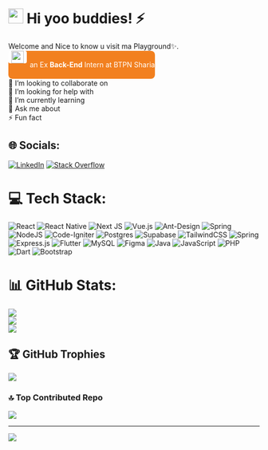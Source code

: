 <!--
<div style="background:#f2801f;display:inline-block;padding:6px 6px;border-radius:8px;">
<div style="display: flex;" >
    <img src="https://upload.wikimedia.org/wikipedia/commons/6/64/Logo_of_Bank_BTPN.svg" width="25" style="margin-right:6px;background:white;padding:0 6px;border-radius:4px;">
  
<a href="https://www.btpnsyariah.com" style="text-decoration:none;color:white;line-height:200%" >an Ex <b>Back-End</b> Intern at BTPN Sharia</a>
    </div>
    </div>
      -->

    
<h1><img src="https://emojis.slackmojis.com/emojis/images/1531849430/4246/blob-sunglasses.gif?1531849430" width="30"/> Hi yoo buddies! ⚡</h1>
Welcome and Nice to know u visit ma Playground✨.  

<!-- [![spotify-github-profile](https://spotify-github-profile.vercel.app/api/view?uid=z1iyxpyysoqbup2cch0mbu5el&cover_image=true&theme=natemoo-re&bar_color=ff5233&bar_color_cover=false)](https://github.com/kittinan/spotify-github-profile) -->

<!--
[![Me's GitHub stats](https://github-readme-stats.vercel.app/api?username=rahmatrians&theme=github_dark)](https://github.com/rahmatrians/github-readme-stats)
-->

<!--
**rahmatrians/rahmatrians** is a ✨ _special_ ✨ repository because its `README.md` (this file) appears on your GitHub profile.

Here are some ideas to get you started:
-->
<div style="background:#f2801f;display:inline-block;border-radius:8px;">
<div style="display: flex;" >
    <img src="https://upload.wikimedia.org/wikipedia/commons/6/64/Logo_of_Bank_BTPN.svg" width="25" style="margin-right:6px;background:white;padding:0 6px;border-radius:4px;">

<a href="https://www.btpnsyariah.com" style="text-decoration:none;color:white;line-height:200%" >an Ex <b>Back-End</b> Intern at BTPN Sharia</a>
    </div>
    </div><br>👯 I’m looking to collaborate on<br>🤝 I’m looking for help with<br>🌱 I’m currently learning<br>💬 Ask me about<br>⚡ Fun fact


## 🌐 Socials:
[![LinkedIn](https://img.shields.io/badge/LinkedIn-%230077B5.svg?logo=linkedin&logoColor=white)](https://linkedin.com/in/rahmatrians) [![Stack Overflow](https://img.shields.io/badge/-Stackoverflow-FE7A16?logo=stack-overflow&logoColor=white)](https://stackoverflow.com/users/14714828) 

# 💻 Tech Stack:
![React](https://img.shields.io/badge/react-%2320232a.svg?style=for-the-badge&logo=react&logoColor=%2361DAFB) ![React Native](https://img.shields.io/badge/react_native-%2320232a.svg?style=for-the-badge&logo=react&logoColor=%2361DAFB) ![Next JS](https://img.shields.io/badge/Next-black?style=for-the-badge&logo=next.js&logoColor=white) ![Vue.js](https://img.shields.io/badge/vuejs-%2335495e.svg?style=for-the-badge&logo=vuedotjs&logoColor=%234FC08D) ![Ant-Design](https://img.shields.io/badge/-AntDesign-%230170FE?style=for-the-badge&logo=ant-design&logoColor=white) ![Spring](https://img.shields.io/badge/spring-%236DB33F.svg?style=for-the-badge&logo=spring&logoColor=white) ![NodeJS](https://img.shields.io/badge/node.js-6DA55F?style=for-the-badge&logo=node.js&logoColor=white) ![Code-Igniter](https://img.shields.io/badge/CodeIgniter-%23EF4223.svg?style=for-the-badge&logo=codeIgniter&logoColor=white) ![Postgres](https://img.shields.io/badge/postgres-%23316192.svg?style=for-the-badge&logo=postgresql&logoColor=white) 	![Supabase](https://img.shields.io/badge/Supabase-3ECF8E?style=for-the-badge&logo=supabase&logoColor=white) ![TailwindCSS](https://img.shields.io/badge/tailwindcss-%2338B2AC.svg?style=for-the-badge&logo=tailwind-css&logoColor=white) ![Spring](https://img.shields.io/badge/spring-%236DB33F.svg?style=for-the-badge&logo=spring&logoColor=white) ![Express.js](https://img.shields.io/badge/express.js-%23404d59.svg?style=for-the-badge&logo=express&logoColor=%2361DAFB) ![Flutter](https://img.shields.io/badge/Flutter-%2302569B.svg?style=for-the-badge&logo=Flutter&logoColor=white) ![MySQL](https://img.shields.io/badge/mysql-%2300f.svg?style=for-the-badge&logo=mysql&logoColor=white) 	![Figma](https://img.shields.io/badge/figma-%23F24E1E.svg?style=for-the-badge&logo=figma&logoColor=white) ![Java](https://img.shields.io/badge/java-%23ED8B00.svg?style=for-the-badge&logo=java&logoColor=white) ![JavaScript](https://img.shields.io/badge/javascript-%23323330.svg?style=for-the-badge&logo=javascript&logoColor=%23F7DF1E) ![PHP](https://img.shields.io/badge/php-%23777BB4.svg?style=for-the-badge&logo=php&logoColor=white) ![Dart](https://img.shields.io/badge/dart-%230175C2.svg?style=for-the-badge&logo=dart&logoColor=white) ![Bootstrap](https://img.shields.io/badge/bootstrap-%23563D7C.svg?style=for-the-badge&logo=bootstrap&logoColor=white)
# 📊 GitHub Stats:
![](https://github-readme-stats.vercel.app/api?username=rahmatrians&theme=nord&hide_border=false&include_all_commits=true&count_private=true)<br/>
![](https://github-readme-streak-stats.herokuapp.com/?user=rahmatrians&theme=nord&hide_border=false)<br/>
![](https://github-readme-stats.vercel.app/api/top-langs/?username=rahmatrians&theme=nord&hide_border=false&include_all_commits=true&count_private=true&layout=compact)

## 🏆 GitHub Trophies
![](https://github-profile-trophy.vercel.app/?username=rahmatrians&theme=nord&no-frame=false&no-bg=true&margin-w=4)

### 🔝 Top Contributed Repo
![](https://github-contributor-stats.vercel.app/api?username=rahmatrians&limit=5&theme=nord&combine_all_yearly_contributions=true)


---
[![](https://visitcount.itsvg.in/api?id=rahmatrians&icon=8&color=6)](https://visitcount.itsvg.in)

<!-- Proudly created with GPRM ( https://gprm.itsvg.in ) -->

